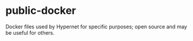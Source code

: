 # public-docker
Docker files used by Hypernet for specific purposes; open source and may be useful for others.
